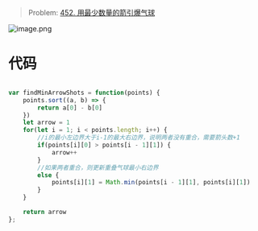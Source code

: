 > Problem: [452. 用最少数量的箭引爆气球](https://leetcode.cn/problems/minimum-number-of-arrows-to-burst-balloons/description/)


![image.png](https://pic.leetcode.cn/1670425730-tPwuXX-image.png)

# 代码
```JavaScript []

var findMinArrowShots = function(points) {
    points.sort((a, b) => {
        return a[0] - b[0]
    })
    let arrow = 1
    for(let i = 1; i < points.length; i++) {
        //i的最小左边界大于i-1的最大右边界，说明两者没有重合，需要箭头数+1
        if(points[i][0] > points[i - 1][1]) {
            arrow++
        } 
        //如果两者重合，则更新重叠气球最小右边界
        else {
            points[i][1] = Math.min(points[i - 1][1], points[i][1])
        }
    }

    return arrow
};
```

